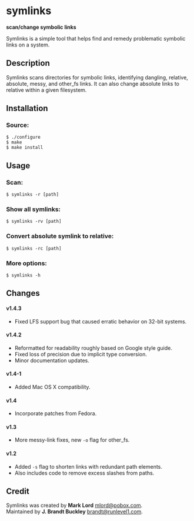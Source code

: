 symlinks
========
**scan/change symbolic links**

Symlinks is a simple tool that helps find and remedy problematic symbolic links on a system.


Description
-----------

Symlinks scans directories for symbolic links, identifying dangling, relative, absolute, messy, and other_fs links.  It can also change absolute links to relative within a given filesystem.


Installation
------------

### Source:

    $ ./configure
    $ make
    $ make install


Usage
-----

### Scan:

    $ symlinks -r [path]


### Show all symlinks:

    $ symlinks -rv [path]


### Convert absolute symlink to relative:

    $ symlinks -rc [path]


### More options:

    $ symlinks -h


Changes
-------

#### v1.4.3
- Fixed LFS support bug that caused erratic behavior on 32-bit systems.

#### v1.4.2
- Reformatted for readability roughly based on Google style guide.
- Fixed loss of precision due to implicit type conversion.
- Minor documentation updates.

#### v1.4-1
- Added Mac OS X compatibility.

#### v1.4 
- Incorporate patches from Fedora.

#### v1.3
- More messy-link fixes, new `-o` flag for other_fs.

#### v1.2 
- Added `-s` flag to shorten links with redundant path elements.
- Also includes code to remove excess slashes from paths.


Credit
------

Symlinks was created by **Mark Lord** <mlord@pobox.com>.  
Maintained by **J. Brandt Buckley** <brandt@runlevel1.com>.  
